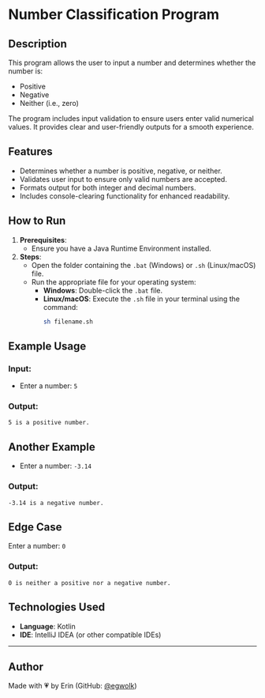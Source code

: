 # **Number Classification Program**

## **Description**
This program allows the user to input a number and determines whether the number is:
- Positive
- Negative
- Neither (i.e., zero)  

The program includes input validation to ensure users enter valid numerical values. It provides clear and user-friendly outputs for a smooth experience.

## **Features**
- Determines whether a number is positive, negative, or neither.
- Validates user input to ensure only valid numbers are accepted.
- Formats output for both integer and decimal numbers.
- Includes console-clearing functionality for enhanced readability.

## **How to Run**
1. **Prerequisites**:
   - Ensure you have a Java Runtime Environment installed.
2. **Steps**:
   - Open the folder containing the `.bat` (Windows) or `.sh` (Linux/macOS) file.
   - Run the appropriate file for your operating system:
     - **Windows**: Double-click the `.bat` file.
     - **Linux/macOS**: Execute the `.sh` file in your terminal using the command:
       ```bash
       sh filename.sh
       ```

## **Example Usage**
### **Input**:
- Enter a number: `5`

### **Output**:
```plaintext
5 is a positive number.
```

## **Another Example**
- Enter a number: `-3.14`

### **Output**:
```plaintext
-3.14 is a negative number.
```

## **Edge Case**
Enter a number: `0`

### **Output**:
```plaintext
0 is neither a positive nor a negative number.
```

## **Technologies Used**
- **Language**: Kotlin
- **IDE**: IntelliJ IDEA (or other compatible IDEs)

---
## **Author**
Made with 💗 by Erin (GitHub: [@egwolk](https://github.com/ewgolk))
